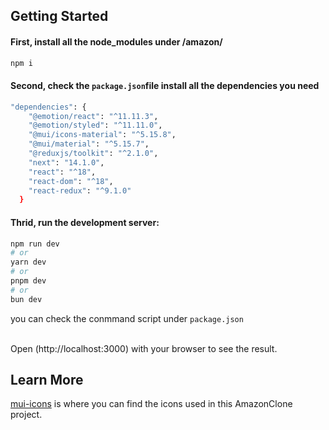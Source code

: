 
## Getting Started



#### First, install all the node_modules under /amazon/

```bash
npm i
```

#### Second, check the ```package.json```file install all the dependencies you need


```bash
"dependencies": {
    "@emotion/react": "^11.11.3",
    "@emotion/styled": "^11.11.0",
    "@mui/icons-material": "^5.15.8",
    "@mui/material": "^5.15.7",
    "@reduxjs/toolkit": "^2.1.0",
    "next": "14.1.0",
    "react": "^18",
    "react-dom": "^18",
    "react-redux": "^9.1.0"
  }
```

#### Thrid, run the development server:

```bash
npm run dev
# or
yarn dev
# or
pnpm dev
# or
bun dev
```
you can check the conmmand script under ```package.json```

<br/>
Open (http://localhost:3000) with your browser to see the result.

## Learn More

[mui-icons](https://mui.com/material-ui/) is where you can find the icons used in this AmazonClone project.




